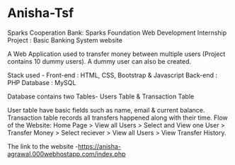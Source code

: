 # Anisha-Tsf
Sparks Cooperation Bank:
Sparks Foundation Web Development Internship Project : Basic Banking System website

A Web Application used to transfer money between multiple users (Project contains 10 dummy users). A dummy user can also be created.

Stack used - Front-end : HTML, CSS, Bootstrap & Javascript Back-end : PHP Database : MySQL

Database contains two Tables- Users Table & Transaction Table

User table have basic fields such as name, email & current balance.
Transaction table records all transfers happened along with their time.
Flow of the Website: Home Page > View all Users > Select and View one User > Transfer Money > Select reciever > View all Users > View Transfer History.

The link to the website -https://anisha-agrawal.000webhostapp.com/index.php
